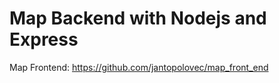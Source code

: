 # Map Backend with Nodejs and Express
 
Map Frontend: https://github.com/jantopolovec/map_front_end
